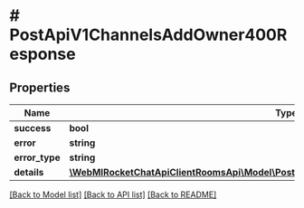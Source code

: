 # # PostApiV1ChannelsAddOwner400Response

## Properties

Name | Type | Description | Notes
------------ | ------------- | ------------- | -------------
**success** | **bool** |  | [optional]
**error** | **string** |  | [optional]
**error_type** | **string** |  | [optional]
**details** | [**\WebMIRocketChatApiClientRoomsApi\Model\PostApiV1ChannelsAddOwner400ResponseDetails**](PostApiV1ChannelsAddOwner400ResponseDetails.md) |  | [optional]

[[Back to Model list]](../../README.md#models) [[Back to API list]](../../README.md#endpoints) [[Back to README]](../../README.md)
